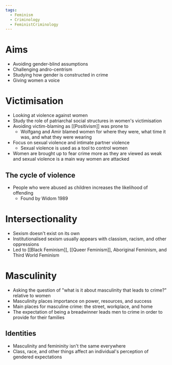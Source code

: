 ```yaml
---
tags:
  - Feminism
  - Criminology
  - FeministCriminology
---
```


# Aims
- Avoiding gender-blind assumptions
- Challenging andro-centrism
- Studying how gender is constructed in crime
- Giving women a voice

# Victimisation
- Looking at violence against women
- Study the role of patriarchal social structures in women's victimisation
- Avoiding victim-blaming as [[Positivism]] was prone to
	- Wolfgang and Amir blamed women for where they were, what time it was, and what they were wearing
- Focus on sexual violence and intimate partner violence
	- Sexual violence is used as a tool to control women
- Women are brought up to fear crime more as they are viewed as weak and sexual violence is a main way women are attacked

## The cycle of violence
- People who were abused as children increases the likelihood of offending
	- Found by Widom 1989

# Intersectionality
- Sexism doesn't exist on its own
- Institutionalised sexism usually appears with classism, racism, and other oppressions
- Led to [[Black Feminism]], [[Queer Feminism]], Aboriginal Feminism, and Third World Feminism

# Masculinity
- Asking the question of "what is it about masculinity that leads to crime?" relative to women
- Masculinity places importance on power, resources, and success
- Main places for masculine crime: the street, workplace, and home
- The expectation of being a breadwinner leads men to crime in order to provide for their families

## Identities
- Masculinity and femininity isn't the same everywhere
- Class, race, and other things affect an individual's perception of gendered expectations